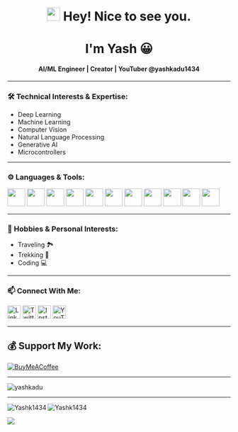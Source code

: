 <h1 align="center">
  <img src="https://emojis.slackmojis.com/emojis/images/1531849430/4246/blob-sunglasses.gif" width="30"/> Hey! Nice to see you.
</h1>

<h1 align="center">I'm Yash 😀</h1>
<h4 align="center">AI/ML Engineer | Creator | YouTuber @yashkadu1434</h4>

---

### 🛠️ Technical Interests & Expertise:
- Deep Learning
- Machine Learning
- Computer Vision
- Natural Language Processing
- Generative AI
- Microcontrollers

---

### ⚙️ Languages & Tools:
<p align="left">
  <a href="https://www.arduino.cc/" target="_blank"><img src="https://cdn.jsdelivr.net/gh/devicons/devicon/icons/arduino/arduino-original.svg" width="40" height="40"/></a>
  <a href="https://flask.palletsprojects.com/" target="_blank"><img src="https://cdn.jsdelivr.net/gh/devicons/devicon/icons/flask/flask-original.svg" width="40" height="40"/></a>
  <a href="https://git-scm.com/" target="_blank"><img src="https://cdn.jsdelivr.net/gh/devicons/devicon/icons/git/git-original.svg" width="40" height="40"/></a>
  <a href="https://www.mysql.com/" target="_blank"><img src="https://cdn.jsdelivr.net/gh/devicons/devicon/icons/mysql/mysql-original-wordmark.svg" width="40" height="40"/></a>
  <a href="https://opencv.org/" target="_blank"><img src="https://cdn.jsdelivr.net/gh/devicons/devicon/icons/opencv/opencv-original.svg" width="40" height="40"/></a>
  <a href="https://www.python.org/" target="_blank"><img src="https://cdn.jsdelivr.net/gh/devicons/devicon/icons/python/python-original.svg" width="40" height="40"/></a>
  <a href="https://pytorch.org/" target="_blank"><img src="https://cdn.jsdelivr.net/gh/devicons/devicon/icons/pytorch/pytorch-original.svg" width="40" height="40"/></a>
  <a href="https://scikit-learn.org/" target="_blank"><img src="https://raw.githubusercontent.com/simple-icons/simple-icons/develop/icons/scikitlearn.svg" width="40" height="40"/></a>
  <a href="https://www.tensorflow.org/" target="_blank"><img src="https://cdn.jsdelivr.net/gh/devicons/devicon/icons/tensorflow/tensorflow-original.svg" width="40" height="40"/></a>
  <a href="https://www.w3.org/html/" target="_blank"><img src="https://cdn.jsdelivr.net/gh/devicons/devicon/icons/html5/html5-original.svg" width="40" height="40"/></a>
  <a href="https://www.w3schools.com/css/" target="_blank"><img src="https://cdn.jsdelivr.net/gh/devicons/devicon/icons/css3/css3-original.svg" width="40" height="40"/></a>
</p>


---

### 🎯 Hobbies & Personal Interests:
- Traveling 🏞️
- Trekking 🥾
- Coding 💻

---

### 📫 Connect With Me:
<p>
  <a href="https://www.linkedin.com/in/yash-kadu-7b8928222/" target="_blank"><img alt="LinkedIn" width="30px" src="https://img.icons8.com/color/48/000000/linkedin.png" /></a>
  <a href="#" target="_blank"><img alt="Twitter" width="30px" src="https://img.icons8.com/fluent/48/000000/twitter.png" /></a>
  <a href="https://www.instagram.com/yashkadu1434/" target="_blank"><img alt="Instagram" width="30px" src="https://img.icons8.com/fluent/48/000000/instagram-new.png" /></a>
  <a href="https://www.youtube.com/@yashkadu1434" target="_blank"><img alt="YouTube" width="30px" src="https://www.vectorlogo.zone/logos/youtube/youtube-icon.svg" /></a>
</p>

---

## 💰 Support My Work:
[![BuyMeACoffee](https://img.shields.io/badge/Buy%20Me%20a%20Coffee-ffdd00?style=for-the-badge&logo=buy-me-a-coffee&logoColor=black)](https://www.buymeacoffee.com/)

---

<p align="left"><img src="https://komarev.com/ghpvc/?username=yashkadu&label=Profile%20views&color=0e75b6&style=flat" alt="yashkadu" /></p>

---

<p><img align="left" src="https://github-readme-stats.vercel.app/api/top-langs/?username=Yashk1434" alt="Yashk1434" /></p>
<p><img align="center" src="https://github-readme-streak-stats.herokuapp.com/?user=Yashk1434" & alt="Yashk1434" /></p>
<p><img align="center" src="https://github-readme-stats.vercel.app/api?username=Yashk1434&show_icons=true" /></p>
